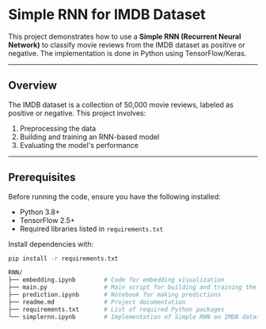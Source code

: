 # **Simple RNN for IMDB Dataset**

This project demonstrates how to use a **Simple RNN (Recurrent Neural Network)** to classify movie reviews from the IMDB dataset as positive or negative. The implementation is done in Python using TensorFlow/Keras.

---

## **Overview**
The IMDB dataset is a collection of 50,000 movie reviews, labeled as positive or negative. This project involves:
1. Preprocessing the data
2. Building and training an RNN-based model
3. Evaluating the model's performance

---

## **Prerequisites**
Before running the code, ensure you have the following installed:
- Python 3.8+
- TensorFlow 2.5+
- Required libraries listed in `requirements.txt`

Install dependencies with:
```bash
pip install -r requirements.txt

RNN/
├── embedding.ipynb        # Code for embedding visualization
├── main.py                # Main script for building and training the RNN
├── prediction.ipynb       # Notebook for making predictions
├── readme.md              # Project documentation
├── requirements.txt       # List of required Python packages
└── simplernn.ipynb        # Implementation of Simple RNN on IMDB dataset
